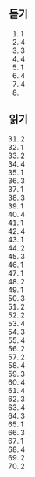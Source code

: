 ## 듣기
1. 1
2. 4
3. 3
4. 4
5. 1
6. 4
7. 4
8. 
## 읽기
31. 2
32. 1
33. 2
34. 4
35. 1
36. 3
37. 1
38. 3
39. 1
40. 4
41. 1
42. 4
43. 1
44. 2
45. 3
46. 1
47. 1
48. 2
49. 1
50. 3
51. 2
52. 2
53. 4
54. 3
55. 4
56. 2
57. 2
58. 4
59. 3
60. 4
61. 4
62. 3
63. 4
64. 3
65. 1
66. 3
67. 1
68. 4
69. 2
70. 2